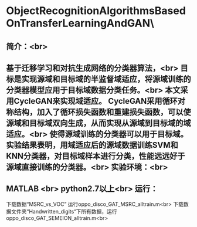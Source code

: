 # ObjectRecognitionAlgorithmsBasedOnTransferLearningAndGAN\
简介：\<br> 
----
基于迁移学习和对抗生成网络的分类器算法，\<br> 目标是实现源域和目标域的半监督域适应，将源域训练的分类器模型应用于目标域数据分类任务。\<br> 
本文采用CycleGAN来实现域适应。 CycleGAN采用循环对称结构，加入了循环损失函数和重建损失函数，可以使源域和目标域双向生成，从而实现从源域到目标域的域适应。\<br> 
使得源域训练的分类器可以用于目标域。实验结果表明，用域适应后的源域数据训练SVM和KNN分类器，对目标域样本进行分类，性能远远好于源域直接训练的分类器。\<br> 
实验环境：\<br> 
-----
MATLAB \<br> 
python2.7以上\<br> 
运行：
----
下载数据“MSRC_vs_VOC” 运行oppo_disco_GAT_MSRC_alltrain.m\<br> 
下载数据文件夹“Handwritten_digits“下所有数据，运行 oppo_disco_GAT_SEMEION_alltrain.m\<br> 
